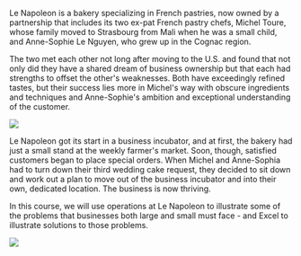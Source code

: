 Le Napoleon is a bakery specializing in French pastries, now owned by a partnership that includes its two ex-pat French pastry chefs, Michel Toure, whose family moved to Strasbourg from Mali when he was a small child, and Anne-Sophie Le Nguyen, who grew up in the Cognac region.

The two met each other not long after moving to the U.S. and found that not only did they have a shared dream of business ownership but that each had strengths to offset the other's weaknesses. Both have exceedingly refined tastes, but their success lies more in Michel's way with obscure ingredients and techniques and Anne-Sophie's ambition and exceptional understanding of the customer.

![](./Chapter_1_Introduction/media/01_The_Company/image1.png)

Le Napoleon got its start in a business incubator, and at first, the bakery had just a small stand at the weekly farmer's market. Soon, though, satisfied customers began to place special orders. When Michel and Anne-Sophia had to turn down their third wedding cake request, they decided to sit down and work out a plan to move out of the business incubator and into their own, dedicated location. The business is now thriving.  
  
In this course, we will use operations at Le Napoleon to illustrate some of the problems that businesses both large and small must face - and Excel to illustrate solutions to those problems.

![](./Chapter_1_Introduction/media/01_The_Company/image2.png)
